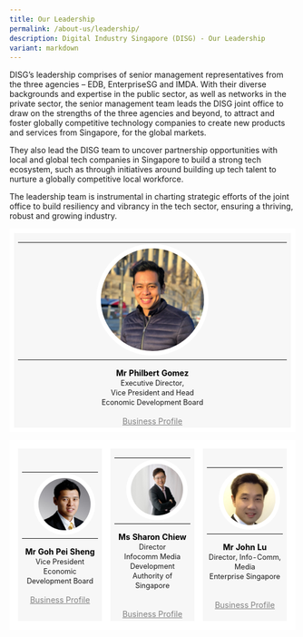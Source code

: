 ```yaml
---
title: Our Leadership
permalink: /about-us/leadership/
description: Digital Industry Singapore (DISG) - Our Leadership
variant: markdown
---
```

DISG’s leadership comprises of senior management representatives from the three agencies – EDB, EnterpriseSG and IMDA. With their diverse backgrounds and expertise in the public sector, as well as networks in the private sector, the senior management team leads the DISG joint office to draw on the strengths of the three agencies and beyond, to attract and foster globally competitive technology companies to create new products and services from Singapore, for the global markets.<br>

They also lead the DISG team to uncover partnership opportunities with local and global tech companies in Singapore to build a strong tech ecosystem, such as through initiatives around building up tech talent to nurture a globally competitive local workforce.<br>

The leadership team is instrumental in charting strategic efforts of the joint office to build resiliency and vibrancy in the tech sector, ensuring a thriving, robust and growing industry.

<table>
	<tbody><tr>
		<td style="background:#F7F7F7; border: 8px solid white; width:33%; text-align: center;">	
			<a style="text-decoration: none; color:black;" target="_blank" href="https://www.linkedin.com/in/philbert-gomez-55426027/">	
			<table>
				<tbody><tr>
					<td></td>
					<td><img style="border-radius:50%; max-width:42%; border:8px solid white;" src="/images/DISG%20Pictures/philbert_gomez.jpg"></td>
					<td></td>
				</tr>
			</tbody></table>
			<b>Mr Philbert Gomez</b></a>
			<br><span style="font-size:0.9em;">Executive Director,<br>Vice President and Head</span>
			<br><span style="font-size:0.9em;">Economic Development Board</span>
     <br><br><a style="color: grey;" target="_blank" href="/files/Business_Profile_Mr_Philbert_Gomez.pdf">Business Profile</a><br>
		</td>
</tr></tbody></table>
<table>
	<tbody><tr>
		<td style="background:#F7F7F7; border: 15px solid white; width:33%; text-align: center;">	
			<a style="text-decoration: none; color:black;" target="_blank" href="https://www.linkedin.com/in/pei-sheng-goh-472342137/">	
			<table>
				<tbody><tr>
					<td></td>
					<td><img style="border-radius:50%; border:8px solid white;" src="/images/DISG%20Pictures/pei_sheng.jpg"></td>
					<td></td>
				</tr>
			</tbody></table>
			<b>Mr Goh Pei Sheng</b></a>
			<br><span style="font-size:0.9em;">Vice President</span>
			<br><span style="font-size:0.9em;">Economic Development Board</span>
			<br><br><a style="color: grey;" target="_blank" href="/files/Business_Profile_Mr_Goh_Pei_Sheng.pdf">Business Profile</a><br>
		</td>
		<td style="background:#F7F7F7; border: 15px solid white; width:33%; text-align: center;">	
			<a style="text-decoration: none; color:black;" target="_blank" href="https://www.linkedin.com/in/sharon-chiew-9409b078/">	
			<table>
				<tbody><tr>
					<td></td>
					<td><img style="border-radius:50%; border:8px solid white;" src="/images/DISG%20Pictures/sharon_chiew.jpg"></td>
					<td></td>
				</tr>
			</tbody></table>
			<b>Ms Sharon Chiew</b></a>
			<br><span style="font-size:0.9em;">Director</span>
			<br><span style="font-size:0.9em;">Infocomm Media Development Authority of Singapore</span>
			<br><br><br><a style="color: grey;" target="_blank" href="/files/Business_Profile_Ms_Sharon_Chiew.pdf">Business Profile</a>
		</td>
		<td style="background:#F7F7F7; border: 15px solid white; width:33%; text-align: center;">		
			<a style="text-decoration: none; color:black;" target="_blank" href="https://www.linkedin.com/in/john-lu-234b6720/">	
			<table>
				<tbody><tr>
					<td></td>
					<td><img style="border-radius:50%; border:8px solid white;" src="/images/DISG%20Pictures/john_lu.PNG"></td>
					<td></td>
				</tr>
			</tbody></table>
			<b>Mr John Lu</b></a>
			<br><span style="font-size:0.9em;">Director, Info-Comm, Media</span>
			<br><span style="font-size:0.9em;">Enterprise Singapore</span>
<br><br><br><a style="color: grey;" target="_blank" href="/files/Business_Profile_Mr_John_Lu.pdf">Business Profile</a><br>
		</td>
	</tr>
</tbody></table>
